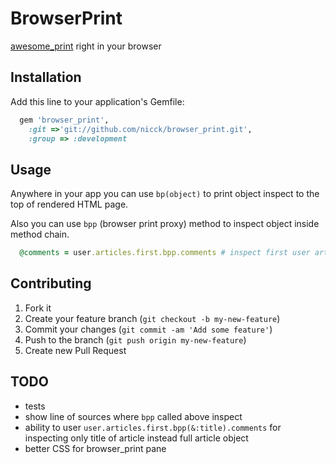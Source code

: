 # BrowserPrint

[awesome_print][ap] right in your browser

## Installation

Add this line to your application's Gemfile:

``` rb
  gem 'browser_print',
    :git =>'git://github.com/nicck/browser_print.git',
    :group => :development
```

## Usage

Anywhere in your app you can use `bp(object)` to print object inspect to the top of rendered HTML page.

Also you can use `bpp` (browser print proxy) method to inspect object inside method chain.

``` rb
  @comments = user.articles.first.bpp.comments # inspect first user article
```

## Contributing

1. Fork it
2. Create your feature branch (`git checkout -b my-new-feature`)
3. Commit your changes (`git commit -am 'Add some feature'`)
4. Push to the branch (`git push origin my-new-feature`)
5. Create new Pull Request

## TODO

- tests
- show line of sources where `bpp` called above inspect
- ability to user `user.articles.first.bpp(&:title).comments` for inspecting only title of article instead full article object
- better CSS for browser_print pane

[ap]: http://github.com/michaeldv/awesome_print
